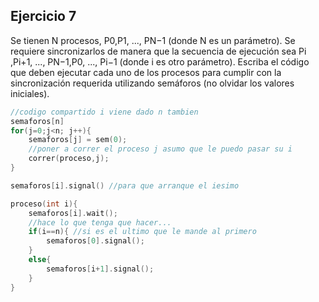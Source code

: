 ## Ejercicio 7
Se tienen N procesos, P0,P1, ..., PN−1 (donde N es un parámetro). Se requiere sincronizarlos de
manera que la secuencia de ejecución sea Pi
,Pi+1, ..., PN−1,P0, ..., Pi−1 (donde i es otro parámetro).
Escriba el código que deben ejecutar cada uno de los procesos para cumplir con la sincronización
requerida utilizando semáforos (no olvidar los valores iniciales).

```c
//codigo compartido i viene dado n tambien 
semaforos[n]
for(j=0;j<n; j++){
    semaforos[j] = sem(0);
    //poner a correr el proceso j asumo que le puedo pasar su i
    correr(proceso,j);
}

semaforos[i].signal() //para que arranque el iesimo
```

```c
proceso(int i){
    semaforos[i].wait();
    //hace lo que tenga que hacer...
    if(i==n){ //si es el ultimo que le mande al primero
        semaforos[0].signal(); 
    } 
    else{
        semaforos[i+1].signal();
    }
}
```

